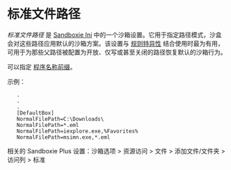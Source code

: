 # 标准文件路径

_标准文件路径_ 是 [Sandboxie Ini](SandboxieIni.md) 中的一个沙箱设置。它用于指定路径模式，沙盒会对这些路径应用默认的沙箱方案。该设置与 [规则特异性](../PlusContent/RuleSpecificity.md) 结合使用时最为有用，可用于为那些父路径被配置为开放、仅写或甚至关闭的路径恢复默认的沙箱行为。

可以指定 [程序名称前缀](ProgramNamePrefix.md)。

示例：

```
   .
   .
   .
   [DefaultBox]
   NormalFilePath=C:\Downloads\
   NormalFilePath=*.eml
   NormalFilePath=iexplore.exe,%Favorites%
   NormalFilePath=msimn.exe,*.eml
```

相关的 Sandboxie Plus 设置：沙箱选项 > 资源访问 > 文件 > 添加文件/文件夹 > 访问列 > 标准